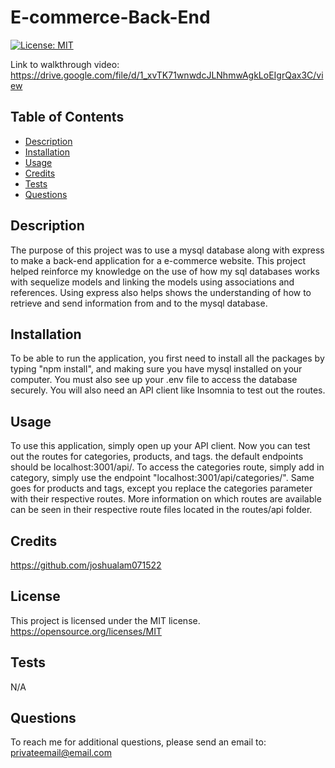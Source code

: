 # E-commerce-Back-End

[![License: MIT](https://img.shields.io/badge/License-MIT-yellow.svg)](https://opensource.org/licenses/MIT)


Link to walkthrough video: https://drive.google.com/file/d/1_xvTK71wnwdcJLNhmwAgkLoEIgrQax3C/view

## Table of Contents

- [Description](#description)
- [Installation](#installation)
- [Usage](#usage)
- [Credits](#credits)
- [Tests](#tests)
- [Questions](#questions)

## Description

The purpose of this project was to use a mysql database along with express to make a back-end application for a e-commerce website. This project helped reinforce my knowledge on the use of how my sql databases works with sequelize models and linking the models using associations and references. Using express also helps shows the understanding of how to retrieve and send information from and to the mysql database.

## Installation

To be able to run the application, you first need to install all the packages by typing "npm install", and making sure you have mysql installed on your computer. You must also see up your .env file to access the database securely. You will also need an API client like Insomnia to test out the routes.

## Usage

To use this application, simply open up your API client. Now you can test out the routes for categories, products, and tags. the default endpoints should be localhost:3001/api/.
To access the categories route, simply add in category, simply use the endpoint "localhost:3001/api/categories/". Same goes for products and tags, except you replace the categories parameter with their respective routes. More information on which routes are available can be seen in their respective route files located in the routes/api folder.

## Credits

https://github.com/joshualam071522

## License

This project is licensed under the MIT license.
https://opensource.org/licenses/MIT

## Tests

N/A

## Questions

To reach me for additional questions, please send an email to: privateemail@email.com
